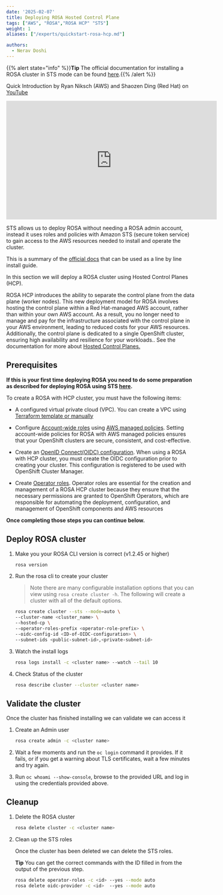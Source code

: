 ```yaml
---
date: '2025-02-07'
title: Deploying ROSA Hosted Control Plane
tags: ["AWS", "ROSA","ROSA HCP" "STS"]
weight: 1
aliases: ["/experts/quickstart-rosa-hcp.md"]

authors:
  - Nerav Doshi
---
```



{{% alert state="info" %}}**Tip** The official documentation for installing a ROSA cluster in STS mode can be found [here](https://docs.openshift.com/rosa/rosa_getting_started_sts/rosa-sts-getting-started-workflow.html).{{% /alert %}}

Quick Introduction by Ryan Niksch (AWS) and Shaozen Ding (Red Hat) on [YouTube](https://youtu.be/R1T0yk9l6Ys)

<iframe width="560" height="315" src="https://www.youtube.com/embed/R1T0yk9l6Ys" title="YouTube video player" frameborder="0" allow="accelerometer; autoplay; clipboard-write; encrypted-media; gyroscope; picture-in-picture" allowfullscreen></iframe>

STS allows us to deploy ROSA without needing a ROSA admin account, instead it uses roles and policies with Amazon STS (secure token service) to gain access to the AWS resources needed to install and operate the cluster.

This is a summary of the [official docs](https://docs.openshift.com/rosa/rosa_getting_started/rosa-sts-getting-started-workflow.html) that can be used as a line by line install guide.

In this section we will deploy a ROSA cluster using Hosted Control Planes (HCP).

ROSA HCP introduces the ability to separate the control plane from the data plane (worker nodes). This new deployment model for ROSA involves hosting the control plane within a Red Hat-managed AWS account, rather than within your own AWS account. As a result, you no longer need to manage and pay for the infrastructure associated with the control plane in your AWS environment, leading to reduced costs for your AWS resources. Additionally, the control plane is dedicated to a single OpenShift cluster, ensuring high availability and resilience for your workloads.. See the documentation for more about [Hosted Control Planes.](https://docs.openshift.com/rosa/rosa_hcp/rosa-hcp-sts-creating-a-cluster-quickly.html)

## Prerequisites

**If this is your first time deploying ROSA you need to do some preparation as described for deploying ROSA using STS [here](https://docs.openshift.com/rosa/rosa_planning/rosa-cloud-expert-prereq-checklist.html).**

To create a ROSA with HCP cluster, you must have the following items:

  - A configured virtual private cloud (VPC). You can create a VPC using [Terraform template or manually](https://docs.openshift.com/rosa/rosa_hcp/rosa-hcp-sts-creating-a-cluster-quickly.html#rosa-hcp-creating-vpc)

  - Configure [Account-wide roles](https://docs.openshift.com/rosa/rosa_hcp/rosa-hcp-sts-creating-a-cluster-quickly.html#rosa-sts-creating-account-wide-sts-roles-and-policies_rosa-hcp-sts-creating-a-cluster-quickly) using [AWS managed policies](https://docs.aws.amazon.com/rosa/latest/userguide/security-iam-awsmanpol.html). Setting account-wide policies for ROSA with AWS managed policies ensures that your OpenShift clusters are secure, consistent, and cost-effective.

  - Create an [OpenID Connect(OIDC) configuration](https://docs.openshift.com/rosa/rosa_hcp/rosa-hcp-sts-creating-a-cluster-quickly.html#rosa-sts-byo-oidc_rosa-hcp-sts-creating-a-cluster-quickly). When using a ROSA with HCP cluster, you must create the OIDC configuration prior to creating your cluster. This configuration is registered to be used with OpenShift Cluster Manager.

  - Create [Operator roles](https://docs.openshift.com/rosa/rosa_hcp/rosa-hcp-sts-creating-a-cluster-quickly.html#rosa-operator-config_rosa-hcp-sts-creating-a-cluster-quickly). Operator roles are essential for the creation and management of a ROSA HCP cluster because they ensure that the necessary permissions are granted to OpenShift Operators, which are responsible for automating the deployment, configuration, and management of OpenShift components and AWS resources

**Once completing those steps you can continue below.**

## Deploy ROSA cluster

1. Make you your ROSA CLI version is correct (v1.2.45 or higher)

    ```bash
    rosa version
    ```

1. Run the rosa cli to create your cluster

    > Note there are many configurable installation options that you can view using `rosa create cluster -h`. The following will create a cluster with all of the default options.

    ```bash
    rosa create cluster --sts --mode=auto \
    --cluster-name <cluster_name> \
    --hosted-cp \
    --operator-roles-prefix <operator-role-prefix> \
    --oidc-config-id <ID-of-OIDC-configuration> \
    --subnet-ids <public-subnet-id>,<private-subnet-id>
    ```

1. Watch the install logs

    ```bash
    rosa logs install -c <cluster name> --watch --tail 10
    ```

1. Check Status of the cluster
 
    ```bash
    rosa describe cluster --cluster <cluster name>
    ```

## Validate the cluster

Once the cluster has finished installing we can validate we can access it

1. Create an Admin user

    ```bash
    rosa create admin -c <cluster name>
    ```

1. Wait a few moments and run the `oc login` command it provides. If it fails, or if you get a warning about TLS certificates, wait a few minutes and try again.

1. Run `oc whoami --show-console`, browse to the provided URL and log in using the credentials provided above.

## Cleanup

1. Delete the ROSA cluster

    ```bash
    rosa delete cluster -c <cluster name>
    ```

1. Clean up the STS roles

    Once the cluster has been deleted we can delete the STS roles.

    **Tip** You can get the correct commands with the ID filled in from the output of the previous step.

    ```bash
    rosa delete operator-roles -c <id> --yes --mode auto
    rosa delete oidc-provider -c <id>  --yes --mode auto
    ```
